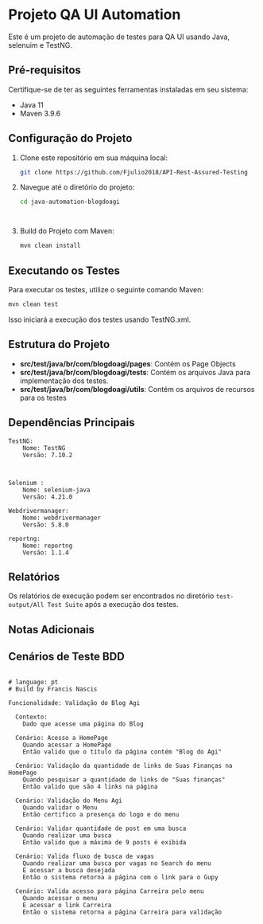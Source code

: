 # Projeto QA UI Automation

Este é um projeto de automação de testes para QA UI usando Java, selenuim e TestNG.

## Pré-requisitos

Certifique-se de ter as seguintes ferramentas instaladas em seu sistema:

- Java 11
- Maven 3.9.6

## Configuração do Projeto

1. Clone este repositório em sua máquina local:

   ```bash
   git clone https://github.com/Fjulio2018/API-Rest-Assured-Testing
   ```

2. Navegue até o diretório do projeto:

   ```bash
   cd java-automation-blogdoagi
   



3. Build do Projeto com Maven:

   ```bash
   mvn clean install
   ```

## Executando os Testes

Para executar os testes, utilize o seguinte comando Maven:

```bash
mvn clean test 
```

Isso iniciará a execução dos testes usando TestNG.xml.

## Estrutura do Projeto

- **src/test/java/br/com/blogdoagi/pages**: Contém os Page Objects
- **src/test/java/br/com/blogdoagi/tests**: Contém os arquivos Java para implementação dos testes.
- **src/test/java/br/com/blogdoagi/utils**: Contém os arquivos de recursos para os testes
## Dependências Principais

    TestNG:
        Nome: TestNG
        Versão: 7.10.2



    Selenium :
        Nome: selenium-java
        Versão: 4.21.0

    Webdrivermanager:
        Nome: webdrivermanager
        Versão: 5.8.0

    reportng:
        Nome: reportng
        Versão: 1.1.4



    

## Relatórios

Os relatórios de execução podem ser encontrados no diretório `test-output/All Test Suite` após a execução dos testes.

## Notas Adicionais
## Cenários de Teste BDD

```gherkin

# language: pt
# Build by Francis Nascis

Funcionalidade: Validação do Blog Agi

  Contexto:
    Dado que acesse uma página do Blog

  Cenário: Acesso a HomePage
    Quando acessar a HomePage
    Então valido que o título da página contém "Blog do Agi"

  Cenário: Validação da quantidade de links de Suas Finanças na HomePage
    Quando pesquisar a quantidade de links de "Suas finanças"
    Então valido que são 4 links na página

  Cenário: Validação do Menu Agi
    Quando validar o Menu
    Então certifico a presença do logo e do menu

  Cenário: Validar quantidade de post em uma busca
    Quando realizar uma busca
    Então valido que a máxima de 9 posts é exibida

  Cenário: Valida fluxo de busca de vagas
    Quando realizar uma busca por vagas no Search do menu
    E acessar a busca desejada
    Então o sistema retorna a página com o link para o Gupy

  Cenário: Valida acesso para página Carreira pelo menu
    Quando acessar o menu
    E acessar o link Carreira
    Então o sistema retorna a página Carreira para validação


